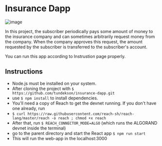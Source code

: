 # Insurance Dapp

![image](https://user-images.githubusercontent.com/39036635/187094959-6edeca43-fb25-4c97-9ff3-8ebfae4b0872.png)


In this project, the subscriber periodically pays some amount of money to the insurance company and can sometimes arbitrarily request money from the company. When the company approves this request, the amount requested by the subscriber is transferred to the subscriber's account.

You can run this app according to Instrustion page properly. 


## Instructions
* Node.js must be installed on your system.
* After cloning the project with `$ https://github.com/tundekson/insurance-dapp.git`
* use `$ npm install` to install dependencies.
* You'll need a copy of Reach to get the devnet running. If you don't have one already, run 
* `$ curl https://raw.githubusercontent.com/reach-sh/reach-lang/master/reach -o reach ; chmod +x reach`
* After that, run `$ REACH_CONNECTOR_MODE=ALGO` (which runs the ALGORAND devnet inside the terminal)
* go to the parent directory and start the React app `$ npm run start` 
* This will run the web-app in the localhost:3000
